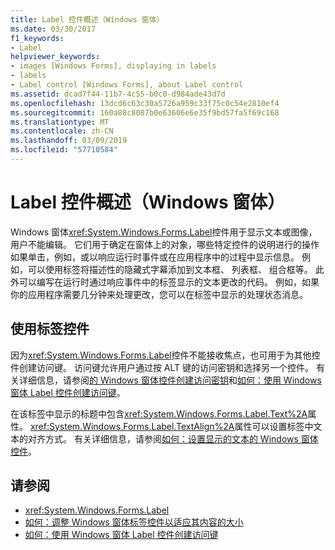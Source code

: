 ```yaml
---
title: Label 控件概述（Windows 窗体）
ms.date: 03/30/2017
f1_keywords:
- Label
helpviewer_keywords:
- images [Windows Forms], displaying in labels
- labels
- Label control [Windows Forms], about Label control
ms.assetid: dcad7f44-11b7-4c55-b0c0-d984ade43d7d
ms.openlocfilehash: 13dcd6c63c30a5726a959c33f75c0c54e2810ef4
ms.sourcegitcommit: 160a88c8087b0e63606e6e35f9bd57fa5f69c168
ms.translationtype: MT
ms.contentlocale: zh-CN
ms.lasthandoff: 03/09/2019
ms.locfileid: "57710584"
---
```

# <a name="label-control-overview-windows-forms"></a>Label 控件概述（Windows 窗体）
Windows 窗体<xref:System.Windows.Forms.Label>控件用于显示文本或图像，用户不能编辑。 它们用于确定在窗体上的对象，哪些特定控件的说明进行的操作如果单击，例如，或以响应运行时事件或在应用程序中的过程中显示信息。 例如，可以使用标签将描述性的隐藏式字幕添加到文本框、 列表框、 组合框等。 此外可以编写在运行时通过响应事件中的标签显示的文本更改的代码。 例如，如果你的应用程序需要几分钟来处理更改，您可以在标签中显示的处理状态消息。  
  
## <a name="working-with-the-label-control"></a>使用标签控件  
 因为<xref:System.Windows.Forms.Label>控件不能接收焦点，也可用于为其他控件创建访问键。 访问键允许用户通过按 ALT 键的访问密钥和选择另一个控件。 有关详细信息，请参阅[的 Windows 窗体控件创建访问密钥](how-to-create-access-keys-for-windows-forms-controls.md)和[如何：使用 Windows 窗体 Label 控件创建访问键](how-to-create-access-keys-with-windows-forms-label-controls.md)。  
  
 在该标签中显示的标题中包含<xref:System.Windows.Forms.Label.Text%2A>属性。 <xref:System.Windows.Forms.Label.TextAlign%2A>属性可以设置标签中文本的对齐方式。 有关详细信息，请参阅[如何：设置显示的文本的 Windows 窗体控件](how-to-set-the-text-displayed-by-a-windows-forms-control.md)。  
  
## <a name="see-also"></a>请参阅
- <xref:System.Windows.Forms.Label>
- [如何：调整 Windows 窗体标签控件以适应其内容的大小](how-to-size-a-windows-forms-label-control-to-fit-its-contents.md)
- [如何：使用 Windows 窗体 Label 控件创建访问键](how-to-create-access-keys-with-windows-forms-label-controls.md)
